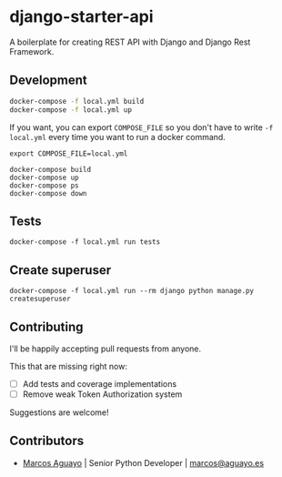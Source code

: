 # django-starter-api

A boilerplate for creating REST API with Django and Django Rest Framework.

## Development

```bash
docker-compose -f local.yml build
docker-compose -f local.yml up
```

If you want, you can export `COMPOSE_FILE` so you don't have to write `-f local.yml` every time you want to run a docker command.
```
export COMPOSE_FILE=local.yml

docker-compose build
docker-compose up
docker-compose ps
docker-compose down
```

## Tests
```
docker-compose -f local.yml run tests
```

## Create superuser

```
docker-compose -f local.yml run --rm django python manage.py createsuperuser
```

## Contributing

I'll be happily accepting pull requests from anyone.

This that are missing right now:

* [ ] Add tests and coverage implementations
* [ ] Remove weak Token Authorization system

Suggestions are welcome!


## Contributors

- [Marcos Aguayo](https://github.com/maguayo)
  | Senior Python Developer | <marcos@aguayo.es>
